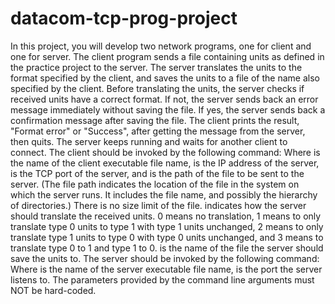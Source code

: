 # datacom-tcp-prog-project

In this project, you will develop two network programs, one for client and one for server. The client
program sends a file containing units as defined in the practice project to the server. The server
translates the units to the format specified by the client, and saves the units to a file of the name
also specified by the client. Before translating the units, the server checks if received units have a
correct format. If not, the server sends back an error message immediately without saving the file.
If yes, the server sends back a confirmation message after saving the file. The client prints the result,
"Format error" or "Success", after getting the message from the server, then quits. The server keeps
running and waits for another client to connect.
The client should be invoked by the following command:
<client> <server IP> <server port> <file path> <to format> <to name>
Where <client> is the name of the client executable file name, <server IP> is the IP address
of the server, <server port> is the TCP port of the server, and <file path> is the path of
the file to be sent to the server. (The file path indicates the location of the file in the system on
which the server runs. It includes the file name, and possibly the hierarchy of directories.) There is
no size limit of the file. <to format> indicates how the server should translate the received units.
0 means no translation, 1 means to only translate type 0 units to type 1 with type 1 units unchanged,
2 means to only translate type 1 units to type 0 with type 0 units unchanged, and 3 means to translate
type 0 to 1 and type 1 to 0. <to name> is the name of the file the server should save the units to.
The server should be invoked by the following command:
<server> <port>
Where <server> is the name of the server executable file name, <port> is the port the server
listens to.
The parameters provided by the command line arguments must NOT be hard-coded.
